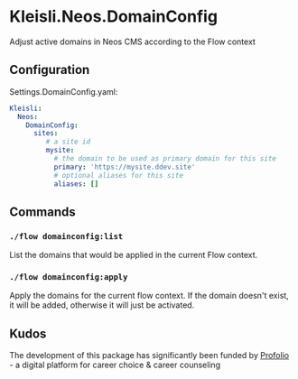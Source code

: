 # Kleisli.Neos.DomainConfig
Adjust active domains in Neos CMS according to the Flow context

## Configuration

Settings.DomainConfig.yaml:

```yaml
Kleisli:
  Neos:
    DomainConfig:
      sites:
         # a site id
         mysite:
           # the domain to be used as primary domain for this site
           primary: 'https://mysite.ddev.site'
           # optional aliases for this site
           aliases: []
```

## Commands
### `./flow domainconfig:list`
List the domains that would be applied in the current Flow context.

### `./flow domainconfig:apply`
Apply the domains for the current flow context. If the domain doesn't exist, it will be added, otherwise it will just be activated.

## Kudos
The development of this package has significantly been funded by [Profolio](https://www.profolio.ch/) - a digital platform for career choice & career counseling
